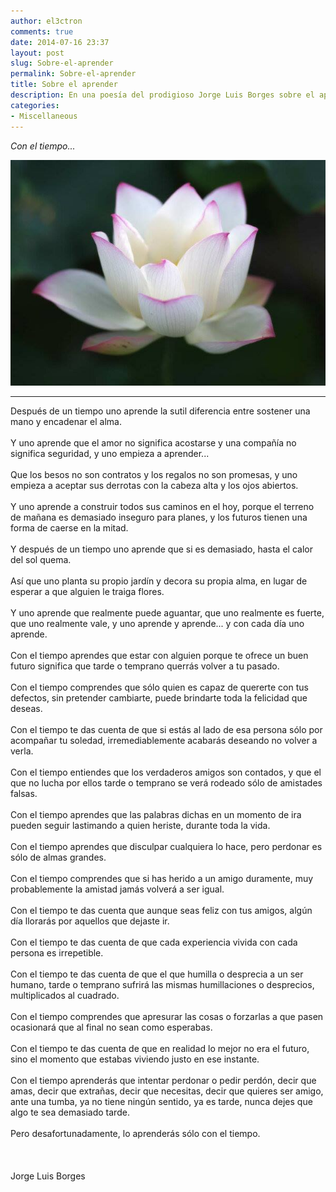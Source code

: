 ```yaml
---
author: el3ctron
comments: true
date: 2014-07-16 23:37
layout: post
slug: Sobre-el-aprender
permalink: Sobre-el-aprender
title: Sobre el aprender
description: En una poesía del prodigioso Jorge Luis Borges sobre el aprender.
categories:
- Miscellaneous
---
```


*Con el tiempo...*

[![Sobre el aprender](/wp-content/uploads/por_tema/arte/1390677_231613883664792_842685397_n.jpg)](./Sobre-el-aprender "Sobre el aprender... [CLICK PARA ENTRAR AL ARTÍCULO]")

<!-- more -->
---
Después de un tiempo uno aprende la sutil diferencia entre sostener una mano y encadenar el alma.
<br><br>Y uno aprende que el amor no significa acostarse y una compañía no significa seguridad, y uno empieza a aprender...
<br><br>Que los besos no son contratos y los regalos no son promesas, y uno empieza a aceptar sus derrotas con la cabeza alta y los ojos abiertos.
<br><br>Y uno aprende a construir todos sus caminos en el hoy, porque el terreno de mañana es demasiado inseguro para planes, y los futuros tienen una forma de caerse en la mitad.
<br><br>Y después de un tiempo uno aprende que si es demasiado, hasta el calor del sol quema.
<br><br>Así que uno planta su propio jardín y decora su propia alma, en lugar de esperar a que alguien le traiga flores.
<br><br>Y uno aprende que realmente puede aguantar, que uno realmente es fuerte, que uno realmente vale, y uno aprende y aprende... y con cada día uno aprende.
<br><br>Con el tiempo aprendes que estar con alguien porque te ofrece un buen futuro significa que tarde o temprano querrás volver a tu pasado.
<br><br>Con el tiempo comprendes que sólo quien es capaz de quererte con tus defectos, sin pretender cambiarte, puede brindarte toda la felicidad que deseas.
<br><br>Con el tiempo te das cuenta de que si estás al lado de esa persona sólo por acompañar tu soledad, irremediablemente acabarás deseando no volver a verla.
<br><br>Con el tiempo entiendes que los verdaderos amigos son contados, y que el que no lucha por ellos tarde o temprano se verá rodeado sólo de amistades falsas.
<br><br>Con el tiempo aprendes que las palabras dichas en un momento de ira pueden seguir lastimando a quien heriste, durante toda la vida.
<br><br>Con el tiempo aprendes que disculpar cualquiera lo hace, pero perdonar es sólo de almas grandes.
<br><br>Con el tiempo comprendes que si has herido a un amigo duramente, muy probablemente la amistad jamás volverá a ser igual.
<br><br>Con el tiempo te das cuenta que aunque seas feliz con tus amigos, algún día llorarás por aquellos que dejaste ir.
<br><br>Con el tiempo te das cuenta de que cada experiencia vivida con cada persona es irrepetible.
<br><br>Con el tiempo te das cuenta de que el que humilla o desprecia a un ser humano, tarde o temprano sufrirá las mismas humillaciones o desprecios, multiplicados al cuadrado.
<br><br>Con el tiempo comprendes que apresurar las cosas o forzarlas a que pasen ocasionará que al final no sean como esperabas.
<br><br>Con el tiempo te das cuenta de que en realidad lo mejor no era el futuro, sino el momento que estabas viviendo justo en ese instante.
<br><br>Con el tiempo aprenderás que intentar perdonar o pedir perdón, decir que amas, decir que extrañas, decir que necesitas, decir que quieres ser amigo, ante una tumba, ya no tiene ningún sentido, ya es tarde, nunca dejes que algo te sea demasiado tarde.
<br><br>Pero desafortunadamente, lo aprenderás sólo con el tiempo.
<br><br>
<br><br>Jorge Luis Borges
<br><br>
